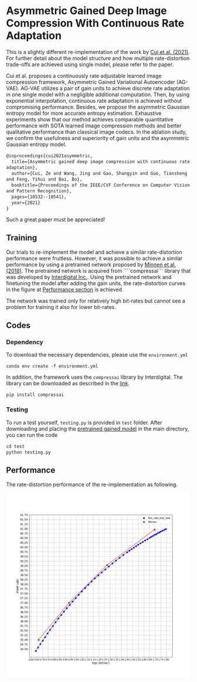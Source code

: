 <!---
Our other works on learned video compression:

- Hierarchical Learned Video Compression (HLVC) (CVPR 2020) [[Paper](https://arxiv.org/abs/2003.01966)] [[Codes](https://github.com/RenYang-home/HLVC)]

- OpenDVC: An open source implementation of DVC [[Codes](https://github.com/RenYang-home/OpenDVC)] [[Technical report](https://arxiv.org/abs/2006.15862)]

# Learning for Video Compression with Recurrent Auto-Encoder and Recurrent Probability Model

The project page for the paper:

> Ren Yang, Fabian Mentzer, Luc Van Gool and Radu Timofte, "Learning for Video Compression with Recurrent Auto-Encoder and Recurrent Probability Model", IEEE Journal of Selected Topics in Signal Processing (J-STSP), 2021. [[Paper]](https://ieeexplore.ieee.org/abstract/document/9288876)

If our paper and codes are useful for your research, please cite:
```
@article{yang2021learning,
  title={Learning for Video Compression with Recurrent Auto-Encoder and Recurrent Probability Model},
  author={Yang, Ren and Mentzer, Fabian and Van Gool, Luc and Timofte, Radu},
  journal={IEEE Journal of Selected Topics in Signal Processing},
  volume={15},
  number={2},
  pages={388-401},
  year={2021}
}
```


If you have questions or find bugs, please contact:

Eren Cetin @ ETH Zurich, Switzerland   

Email: erencetin
--->
# Asymmetric Gained Deep Image Compression With Continuous Rate Adaptation
This is a slightly different re-implementation of the work by [Cui et al. (2021)](https://openaccess.thecvf.com/content/CVPR2021/html/Cui_Asymmetric_Gained_Deep_Image_Compression_With_Continuous_Rate_Adaptation_CVPR_2021_paper.html).
For further detail about the model structure and how multiple rate-distortion trade-offs are achieved using single model, please refer to the paper.

Cui et al. proposes a continuously rate adjustable learned image compression framework, Asymmetric Gained Variational Autoencoder (AG-VAE). AG-VAE utilizes a pair of gain units to achieve discrete rate adaptation in one single model with a negligible additional computation. Then, by using exponential interpolation, continuous rate adaptation is achieved without compromising performance. Besides, we propose the asymmetric Gaussian entropy model for more accurate entropy estimation. Exhaustive experiments show that our method achieves comparable quantitative performance with SOTA learned image compression methods and better qualitative performance than classical image codecs. In the ablation study, we confirm the usefulness and superiority of gain units and the asymmetric Gaussian entropy model.

```
@inproceedings{cui2021asymmetric,
  title={Asymmetric gained deep image compression with continuous rate adaptation},
  author={Cui, Ze and Wang, Jing and Gao, Shangyin and Guo, Tiansheng and Feng, Yihui and Bai, Bo},
  booktitle={Proceedings of the IEEE/CVF Conference on Computer Vision and Pattern Recognition},
  pages={10532--10541},
  year={2021}
}
```

Such a great paper must be appreciated!

## Training
Our trials to re-implement the model and achieve a similar rate-distortion performance were fruitless. However, it was possible to achieve a similar performance by using a pretrained network proposed by [Minnen et al. (2018)](https://arxiv.org/abs/1809.02736). The pretrained network is acquired from ````compressai``` library that was developed by [Interdigital Inc.](https://interdigitalinc.github.io/CompressAI/zoo.html#). Using the pretrained network and finetuning the model after adding the gain units, the rate-distortion curves in the figure at [Performance section](#performance) is achieved.

The network was trained only for relatively high bit-rates but cannot see a problem for training it also for lower bit-rates.

## Codes

### Dependency
To download the necessary dependencies, please use the ```environment.yml```
```
conda env create -f environment.yml
```
In addition, the framework uses the ```compressai``` library by Interdigital. The library can be downloaded as described in the [link](https://github.com/InterDigitalInc/CompressAI/).
```
pip install compressai
```

### Testing
To run a test yourself, ```testing.py``` is provided in ```test``` folder. After downloading and placing the [pretrained gained model](https://drive.google.com/file/d/1FaVujToU4DA4SWw383-cg7Js9nC7puTp/view?usp=sharing) in the main directory, you can run the code

```
cd test
python testing.py
```

## Performance

The rate-distortion performance of the re-implementation as following.

![](gained_i_comp_curve.jpeg)

